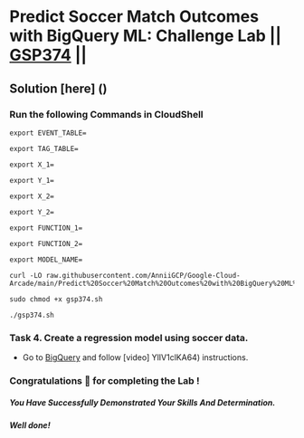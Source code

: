 # Predict Soccer Match Outcomes with BigQuery ML: Challenge Lab || [GSP374](https://www.cloudskillsboost.google/focuses/37320?parent=catalog) ||

## Solution [here] ()

### Run the following Commands in CloudShell

```
export EVENT_TABLE=

export TAG_TABLE=

export X_1=

export Y_1=

export X_2=

export Y_2=

export FUNCTION_1=

export FUNCTION_2=

export MODEL_NAME=
```
```
curl -LO raw.githubusercontent.com/AnniiGCP/Google-Cloud-Arcade/main/Predict%20Soccer%20Match%20Outcomes%20with%20BigQuery%20ML%20Challenge%20Lab/gsp374.sh

sudo chmod +x gsp374.sh

./gsp374.sh
```

### Task 4. Create a regression model using soccer data.

* Go to [BigQuery](https://console.cloud.google.com/bigquery) and follow [video] YlIV1clKA64) instructions.

### Congratulations 🎉 for completing the Lab !

##### *You Have Successfully Demonstrated Your Skills And Determination.*

#### *Well done!*

 

 
